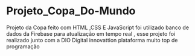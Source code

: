 # Projeto_Copa_Do-Mundo
Projeto da Copa feito com HTML ,CSS E JavaScript foi utilizado banco de dados da Firebase para atualização em tempo real , esse projeto foi realizado junto com a DIO Digital innovattion plataforma muito top de programação
